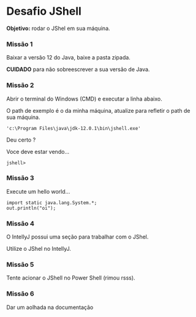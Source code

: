 # Desafio JShell

__Objetivo:__ rodar o JShel em sua máquina.


### Missão 1

Baixar a versão 12 do Java, baixe a pasta zipada.

__CUIDADO__ para não sobreescrever a sua versão de Java.


### Missão 2

Abrir o terminal do Windows (CMD) e executar a linha abaixo.

O path de exemplo é o da minha máquina, atualize para refletir o path de sua máquina.

    'c:\Program Files\java\jdk-12.0.1\bin\jshell.exe'

Deu certo ?

Voce deve estar vendo...

    jshell>


### Missão 3

Execute um hello world...

    import static java.lang.System.*;
    out.println("oi");


### Missão 4

O IntellyJ possui uma seção para trabalhar com o JShel.

Utilize o JShel no IntellyJ.


###  Missão 5

Tente acionar o JShell no Power Shell (rimou rsss).


###  Missão 6

Dar um aolhada na documentação

